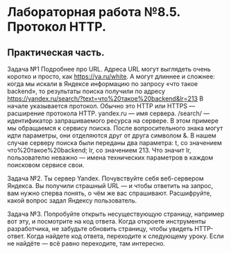 # Лабораторная работа №8.5. Протокол HTTP.

## Практическая часть.

Задача №1 Подробнее про URL. Адреса URL могут выглядеть очень коротко и просто, как https://ya.ru/white. А могут длиннее и сложнее: когда мы искали в Яндексе информацию по запросу «что такое backend», то результаты поиска получили по адресу
https://yandex.ru/search/?text=что%20такое%20backend&lr=213 В начале указывается протокол. Обычно это HTTP или HTTPS — расширение протокола HTTP. yandex.ru — имя сервера. /search/ — идентификатор запрашиваемого ресурса на сервере. В этом примере мы обращаемся к сервису поиска. После вопросительного знака могут идти параметры, они отделяются друг от друга символом &. В нашем случае серверу поиска были переданы два параметра: t, со значением что%20такое%20backend; lr, со значением 213. Что значит lr, пользователю неважно — имена технических параметров в каждом поисковом сервисе свои.

Задача №2. Ты сервер Yandex. Почувствуйте себя веб-сервером Яндекса. Вы получили страшный URL — и чтобы ответить на запрос, вам нужно сперва понять, о чём же вас спрашивают. Расшифруйте, какой вопрос задал Яндексу пользователь.

Задача №3. Попробуйте открыть несуществующую страницу, например вот эту, и посмотрите на код ответа. Когда откроете инструменты разработчика, не забудьте обновить страницу, чтобы увидеть HTTP-ответ. Когда найдете код ответа, переходите к следующему уроку. Если не найдёте — всё равно переходите, там интересно. 